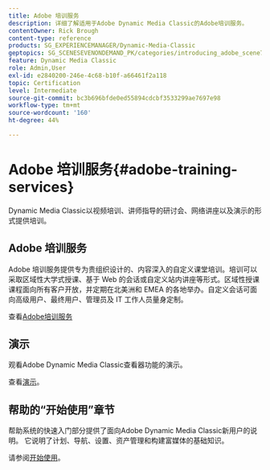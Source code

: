 ```yaml
---
title: Adobe 培训服务
description: 详细了解适用于Adobe Dynamic Media Classic的Adobe培训服务。
contentOwner: Rick Brough
content-type: reference
products: SG_EXPERIENCEMANAGER/Dynamic-Media-Classic
geptopics: SG_SCENESEVENONDEMAND_PK/categories/introducing_adobe_scene7
feature: Dynamic Media Classic
role: Admin,User
exl-id: e2840200-246e-4c68-b10f-a66461f2a118
topic: Certification
level: Intermediate
source-git-commit: bc3b696bfde0ed55894cdcbf3533299ae7697e98
workflow-type: tm+mt
source-wordcount: '160'
ht-degree: 44%

---
```


# Adobe 培训服务{#adobe-training-services}

Dynamic Media Classic以视频培训、讲师指导的研讨会、网络讲座以及演示的形式提供培训。

## Adobe 培训服务

Adobe 培训服务提供专为贵组织设计的、内容深入的自定义课堂培训。培训可以采取区域性大学式授课、基于 Web 的会话或自定义站内讲座等形式。区域性授课课程面向所有客户开放，并定期在北美洲和 EMEA 的各地举办。自定义会话可面向高级用户、最终用户、管理员及 IT 工作人员量身定制。

查看[Adobe培训服务](https://learning.adobe.com/)

## 演示

观看Adobe Dynamic Media Classic查看器功能的演示。

查看[演示](https://landing.adobe.com/en/na/dynamic-media/ctir-2755/live-demos.html)。

## 帮助的“开始使用”章节

帮助系统的快速入门部分提供了面向Adobe Dynamic Media Classic新用户的说明。 它说明了计划、导航、设置、资产管理和构建富媒体的基础知识。

请参阅[开始使用](dmc-platform-overview.md)。
